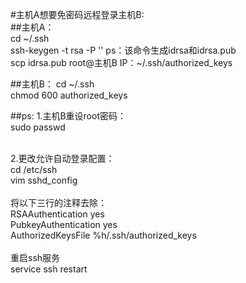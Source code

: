 #主机A想要免密码远程登录主机B:<br>
##主机A：<br>
cd ~/.ssh<br>
ssh-keygen -t rsa -P ''  ps：该命令生成idrsa和idrsa.pub<br>
scp idrsa.pub root@主机B IP：~/.ssh/authorized_keys<br>

##主机B：
cd ~/.ssh<br>
chmod 600 authorized_keys<br>


##ps:
1.主机B重设root密码：<br>
sudo passwd<br><br>

2.更改允许自动登录配置：<br>
cd /etc/ssh<br>
vim sshd_config<br><br>
将以下三行的注释去除：<br>
RSAAuthentication yes<br>
PubkeyAuthentication yes<br>
AuthorizedKeysFile      %h/.ssh/authorized_keys<br><br>
重启ssh服务<br>
service ssh restart
